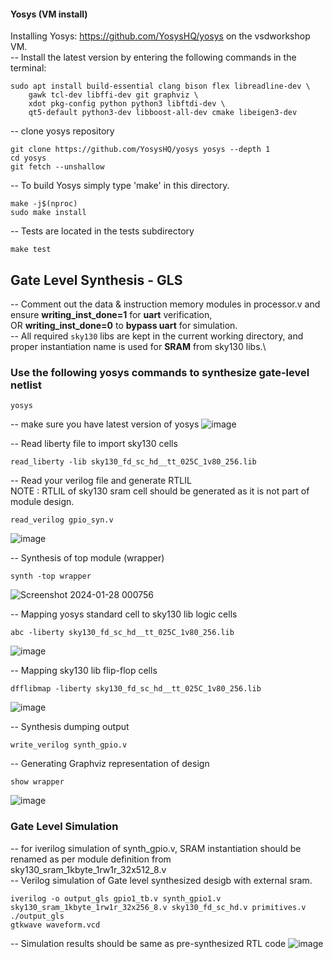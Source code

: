 #### Yosys (VM install)

Installing Yosys: https://github.com/YosysHQ/yosys on the vsdworkshop VM.\
-- Install the latest version by entering the following commands in the terminal:
```
sudo apt install build-essential clang bison flex libreadline-dev \
    gawk tcl-dev libffi-dev git graphviz \
    xdot pkg-config python python3 libftdi-dev \
    qt5-default python3-dev libboost-all-dev cmake libeigen3-dev
```
-- clone yosys repository 
```
git clone https://github.com/YosysHQ/yosys yosys --depth 1
cd yosys
git fetch --unshallow
```
-- To build Yosys simply type 'make' in this directory.
```
make -j$(nproc)
sudo make install
```
-- Tests are located in the tests subdirectory
```
make test
```

## Gate Level Synthesis - GLS
-- Comment out the data & instruction memory modules in processor.v and ensure **writing_inst_done=1** for **uart** verification,\
OR **writing_inst_done=0** to **bypass uart** for simulation.\
-- All required ```sky130``` libs are kept in the current working directory, and proper instantiation name is used for **SRAM** from sky130 libs.\

### Use the following yosys commands to synthesize gate-level netlist
```
yosys
```
--  make sure you have latest version of yosys 
![image](https://github.com/AbrarShaikh/RISC-V-Design/assets/34272376/91d27273-68d3-435e-8872-c7faede5b003)

-- Read liberty file to import sky130 cells
```
read_liberty -lib sky130_fd_sc_hd__tt_025C_1v80_256.lib
```
-- Read your verilog file and generate RTLIL\
NOTE : RTLIL of sky130 sram cell should be generated as it is not part of module design.
```
read_verilog gpio_syn.v
```
![image](https://github.com/AbrarShaikh/RISC-V-Design/assets/34272376/cb569ac4-363c-4555-91bc-595371c80118)

-- Synthesis of top module (wrapper)
```
synth -top wrapper
```
![Screenshot 2024-01-28 000756](https://github.com/AbrarShaikh/RISC-V-Design/assets/34272376/62219721-2b8f-4670-ae95-5334ca2d6804)

-- Mapping yosys standard cell to sky130 lib logic cells
```
abc -liberty sky130_fd_sc_hd__tt_025C_1v80_256.lib
```
![image](https://github.com/AbrarShaikh/RISC-V-Design/assets/34272376/36fa5ee3-4074-4840-a09f-12065d25bfd4)

-- Mapping sky130 lib flip-flop cells
```
dfflibmap -liberty sky130_fd_sc_hd__tt_025C_1v80_256.lib
```
![image](https://github.com/AbrarShaikh/RISC-V-Design/assets/34272376/edd62d16-149f-4d3a-b033-a34c2b19e4c0)

-- Synthesis dumping output
```
write_verilog synth_gpio.v
```
-- Generating Graphviz representation of design
```
show wrapper
```
![image](https://github.com/AbrarShaikh/RISC-V-Design/assets/34272376/68fbbf48-24b7-46ec-90e2-dacb437e4068)

### Gate Level Simulation
-- for iverilog simulation of synth_gpio.v, SRAM instantiation should be renamed as per module definition from sky130_sram_1kbyte_1rw1r_32x512_8.v\
-- Verilog simulation of Gate level synthesized desigb with external sram.
```
iverilog -o output_gls gpio1_tb.v synth_gpio1.v sky130_sram_1kbyte_1rw1r_32x256_8.v sky130_fd_sc_hd.v primitives.v
./output_gls
gtkwave waveform.vcd
```
-- Simulation results should be same as pre-synthesized RTL code
![image](https://github.com/AbrarShaikh/RISC-V-Design/assets/34272376/7b754614-d2e2-42e8-a552-f22d5ad3ea34)
